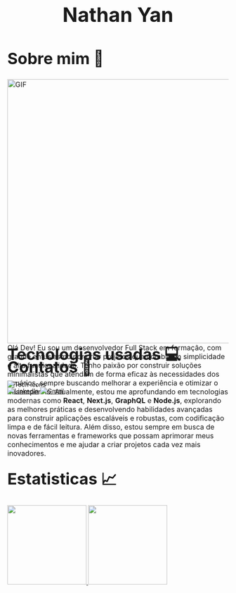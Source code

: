 <h1 style="text-align: center; font-family:Inter; font-size: 45px"> Nathan Yan</h1>


<div id="about" style="height:400px;">
    <h1 style="font-size:36px;">Sobre mim 👤</h1> 
    <p style="font-size:16px; font-family:Inter">
    <img src="https://i.gifer.com/75xZ.gif" style="float:right; width:600px;"alt="GIF">
    Olá Dev! Eu sou um desenvolvedor Full Stack em formação, com grande entusiasmo por criar projetos que combinem simplicidade e alta funcionalidade. Tenho paixão por construir soluções minimalistas que atendam de forma eficaz às necessidades dos usuários, sempre buscando melhorar a experiência e otimizar o desempenho.
    Atualmente, estou me aprofundando em tecnologias modernas como <b>React</b>, <b>Next.js</b>, <b>GraphQL</b> e <b>Node.js</b>, explorando as melhores práticas e desenvolvendo habilidades avançadas para construir aplicações escaláveis e robustas, com codificação limpa e de fácil leitura. Além disso, estou sempre em busca de novas ferramentas e frameworks que possam aprimorar meus conhecimentos e me ajudar a criar projetos cada vez mais inovadores.
    </p>
</div>


<div id="techs" style="height:200px;">
    <h1 style="font-size:36px;">Tecnologias usadas 💻</h1> 
    <img src="https://skillicons.dev/icons?i=git,html,css,js,typescript,nodejs,react,nextjs" alt="Tech icons">
</div>

<div id="contacts" style="height:200px;">
    <h1 style="font-size:36px;">Contatos 📲</h1> 
    <a href="https://www.linkedin.com/in/nathan-yan-alves/"><img src="https://skillicons.dev/icons?i=linkedin" alt="Linkedln"></a>
    <a href="mailto:nathan_yan_alves@hotmail.com"><img src="https://skillicons.dev/icons?i=gmail" alt="Gmail"></a>
</div>

<div id="stats" style="height:200px;">
    <h1 style="font-size:36px;">Estatisticas 📈</h1> 
    <a href="https://github.com/NathanYanDev">
    <img loading="lazy" height="180em" src="https://github-readme-stats.vercel.app/api/top-langs/?username=NathanYanDev&layout=compact&langs_count=7&theme=dracula"/>
    <img loading="lazy" height="180em" src="https://github-readme-stats.vercel.app/api?username=NathanYanDev&show_icons=true&theme=dracula&include_all_commits=true&count_private=true"/>  
</div>
